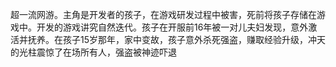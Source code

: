 超一流网游。主角是开发者的孩子，在游戏研发过程中被害，死前将孩子存储在游戏中。开发的游戏讲究自然迭代。孩子在开服前16年被一对儿夫妇发现，意外激活并抚养。在孩子15岁那年，家中变故，孩子意外杀死强盗，赚取经验升级，冲天的光柱震惊了在场所有人，强盗被神迹吓退